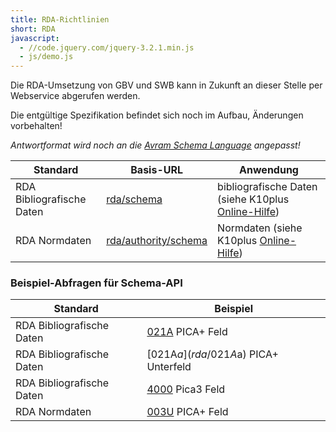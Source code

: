 ```yaml
---
title: RDA-Richtlinien
short: RDA
javascript:
  - //code.jquery.com/jquery-3.2.1.min.js
  - js/demo.js
---
```


Die RDA-Umsetzung von GBV und SWB kann in Zukunft an dieser Stelle per Webservice abgerufen werden.

<div class="alert alert-warning" role="alert">
  Die entgültige Spezifikation befindet sich noch im Aufbau, Änderungen vorbehalten!
</div>

*Antwortformat wird noch an die [Avram Schema Language](../schema/avram) angepasst!*


| Standard                  | Basis-URL                                    | Anwendung
|---------------------------|----------------------------------------------|------------------------------------------------------------------------------------------------------------------------------------
| RDA Bibliografische Daten | [rda/schema](rda/schema) | bibliografische Daten (siehe K10plus [Online-Hilfe](http://swbtools.bsz-bw.de/cgi-bin/help.pl?cmd=help&verbund=GBV&regelwerk=RDA))
| RDA Normdaten             | [rda/authority/schema](rda/authority/schema) | Normdaten (siehe K10plus [Online-Hilfe](http://swbtools.bsz-bw.de/cgi-bin/help.pl?cmd=help&verbund=GBV&regelwerk=RDA))

### Beispiel-Abfragen für Schema-API

| Standard                  |  Beispiel
|---------------------------|---------------------------------------------
| RDA Bibliografische Daten | [021A](rda/021A) PICA+ Feld
| RDA Bibliografische Daten | [021A$a](rda/021A$a) PICA+ Unterfeld
| RDA Bibliografische Daten | [4000](rda/4000) Pica3 Feld
| RDA Normdaten             | [003U](rda/authority/003U) PICA+ Feld

<div id="demo" style="display: none;">
  <h4>Antwort</h4>
  <p id="demo-url"><b>Url</b> <a></a></p>
  <pre id="demo-output"><code></code></pre>
</div>

